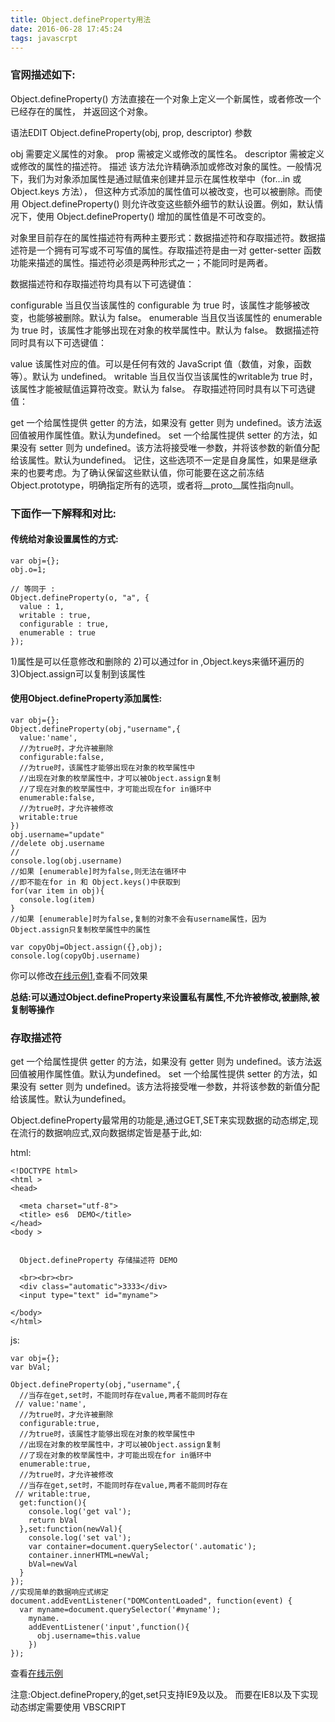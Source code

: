 ```yaml
---
title: Object.defineProperty用法
date: 2016-06-28 17:45:24
tags: javascrpt
---
```


### 官网描述如下:
Object.defineProperty() 方法直接在一个对象上定义一个新属性，或者修改一个已经存在的属性， 并返回这个对象。

语法EDIT
Object.defineProperty(obj, prop, descriptor)
参数

obj
需要定义属性的对象。
prop
需被定义或修改的属性名。
descriptor
需被定义或修改的属性的描述符。
描述
该方法允许精确添加或修改对象的属性。一般情况下，我们为对象添加属性是通过赋值来创建并显示在属性枚举中（for...in 或 Object.keys 方法）， 但这种方式添加的属性值可以被改变，也可以被删除。而使用 Object.defineProperty() 则允许改变这些额外细节的默认设置。例如，默认情况下，使用  Object.defineProperty() 增加的属性值是不可改变的。

对象里目前存在的属性描述符有两种主要形式：数据描述符和存取描述符。数据描述符是一个拥有可写或不可写值的属性。存取描述符是由一对 getter-setter 函数功能来描述的属性。描述符必须是两种形式之一；不能同时是两者。

数据描述符和存取描述符均具有以下可选键值：

configurable
当且仅当该属性的 configurable 为 true 时，该属性才能够被改变，也能够被删除。默认为 false。
enumerable
当且仅当该属性的 enumerable 为 true 时，该属性才能够出现在对象的枚举属性中。默认为 false。
数据描述符同时具有以下可选键值：

value
该属性对应的值。可以是任何有效的 JavaScript 值（数值，对象，函数等）。默认为 undefined。
writable
当且仅当仅当该属性的writable为 true 时，该属性才能被赋值运算符改变。默认为 false。
存取描述符同时具有以下可选键值：

get
一个给属性提供 getter 的方法，如果没有 getter 则为 undefined。该方法返回值被用作属性值。默认为undefined。
set
一个给属性提供 setter 的方法，如果没有 setter 则为 undefined。该方法将接受唯一参数，并将该参数的新值分配给该属性。默认为undefined。
记住，这些选项不一定是自身属性，如果是继承来的也要考虑。为了确认保留这些默认值，你可能要在这之前冻结Object.prototype，明确指定所有的选项，或者将__proto__属性指向null。



### 下面作一下解释和对比:

#### 传统给对象设置属性的方式:

    var obj={};
    obj.o=1;

    // 等同于 :
    Object.defineProperty(o, "a", {
      value : 1,
      writable : true,
      configurable : true,
      enumerable : true
    });


1)属性是可以任意修改和删除的
2)可以通过for in ,Object.keys来循环遍历的
3)Object.assign可以复制到该属性


#### 使用Object.defineProperty添加属性:

    var obj={};
    Object.defineProperty(obj,"username",{
      value:'name',
      //为true时，才允许被删除
      configurable:false,
      //为true时，该属性才能够出现在对象的枚举属性中
      //出现在对象的枚举属性中，才可以被Object.assign复制
      //了现在对象的枚举属性中，才可能出现在for in循环中
      enumerable:false,
      //为true时，才允许被修改
      writable:true
    })
    obj.username="update"
    //delete obj.username
    //
    console.log(obj.username)
    //如果 [enumerable]时为false,则无法在循环中
    //即不能在for in 和 Object.keys()中获取到
    for(var item in obj){
      console.log(item)
    }
    //如果 [enumerable]时为false,复制的对象不会有username属性，因为 Object.assign只复制枚举属性中的属性
    
    var copyObj=Object.assign({},obj);
    console.log(copyObj.username)


你可以修改<a class="jsbin-embed" href="http://jsbin.com/yaduxa/embed?html,js,console">在线示例1</a>,查看不同效果

 
 
**总结:可以通过Object.defineProperty来设置私有属性,不允许被修改,被删除,被复制等操作**

### 存取描述符

get
一个给属性提供 getter 的方法，如果没有 getter 则为 undefined。该方法返回值被用作属性值。默认为undefined。
set
一个给属性提供 setter 的方法，如果没有 setter 则为 undefined。该方法将接受唯一参数，并将该参数的新值分配给该属性。默认为undefined。

Object.defineProperty最常用的功能是,通过GET,SET来实现数据的动态绑定,现在流行的数据响应式,双向数据绑定皆是基于此,如:

html:

    <!DOCTYPE html>
    <html >
    <head>

      <meta charset="utf-8">
      <title> es6  DEMO</title>
    </head>
    <body >


      Object.defineProperty 存储描述符 DEMO

      <br><br><br>
      <div class="automatic">3333</div>
      <input type="text" id="myname">

    </body>
    </html>


js:

    var obj={};
    var bVal;

    Object.defineProperty(obj,"username",{
      //当存在get,set时，不能同时存在value,两者不能同时存在
     // value:'name',
      //为true时，才允许被删除
      configurable:true,
      //为true时，该属性才能够出现在对象的枚举属性中
      //出现在对象的枚举属性中，才可以被Object.assign复制
      //了现在对象的枚举属性中，才可能出现在for in循环中
      enumerable:true,
      //为true时，才允许被修改
      //当存在get,set时，不能同时存在value,两者不能同时存在
     // writable:true,
      get:function(){
        console.log('get val');
        return bVal
      },set:function(newVal){
        console.log('set val');
        var container=document.querySelector('.automatic');
        container.innerHTML=newVal;
        bVal=newVal
      }
    });
    //实现简单的数据响应式绑定
    document.addEventListener("DOMContentLoaded", function(event) {
      var myname=document.querySelector('#myname');
        myname.
        addEventListener('input',function(){
          obj.username=this.value
        })
    });



查看<a class="jsbin-embed" href="http://jsbin.com/yimezug/embed?html,js,console,output">在线示例</a>

注意:Object.definePropery,的get,set只支持IE9及以及。
而要在IE8以及下实现动态绑定需要使用 VBSCRIPT


